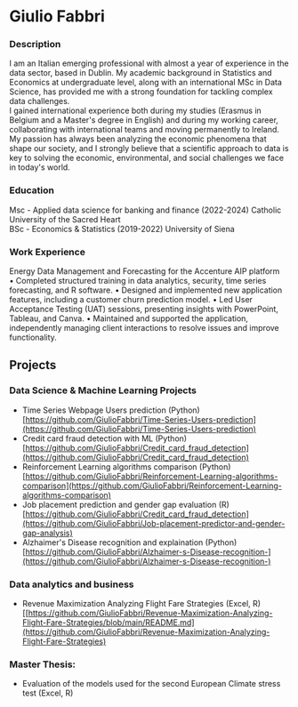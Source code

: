 # Giulio Fabbri

### Description
I am an Italian emerging professional with almost a year of experience in the data sector, based in Dublin. My academic background in Statistics and Economics at undergraduate level, along with an international MSc in Data Science, has provided me with a strong foundation for tackling complex data challenges.  
I gained international experience both during my studies (Erasmus in Belgium and a Master's degree in English) and during my working career, collaborating with international teams and moving permanently to Ireland.   
My passion has always been analyzing the economic phenomena that shape our society, and I strongly believe that a scientific approach to data is key to solving the economic, environmental, and social challenges we face in today's world.   

### Education
Msc - Applied data science for banking and finance (2022-2024) Catholic University of the Sacred Heart  
BSc - Economics & Statistics (2019-2022) University of Siena

### Work Experience
Energy Data Management and Forecasting for the Accenture AIP platform  
•	Completed structured training in data analytics, security, time series forecasting, and R software.
•	Designed and implemented new application features, including a customer churn prediction model.
•	Led User Acceptance Testing (UAT) sessions, presenting insights with PowerPoint, Tableau, and Canva.
•	Maintained and supported the application, independently managing client interactions to resolve issues and improve functionality.


## Projects
### Data Science & Machine Learning Projects
- Time Series Webpage Users prediction (Python)  
  [https://github.com/GiulioFabbri/Time-Series-Users-prediction](https://github.com/GiulioFabbri/Time-Series-Users-prediction)
- Credit card fraud detection with ML (Python)  
  [https://github.com/GiulioFabbri/Credit_card_fraud_detection](https://github.com/GiulioFabbri/Credit_card_fraud_detection)
- Reinforcement Learning algorithms comparison (Python)  
  [https://github.com/GiulioFabbri/Reinforcement-Learning-algorithms-comparison](https://github.com/GiulioFabbri/Reinforcement-Learning-algorithms-comparison)
- Job placement prediction and gender gap evaluation (R)  
  [https://github.com/GiulioFabbri/Credit_card_fraud_detection](https://github.com/GiulioFabbri/Job-placement-predictor-and-gender-gap-analysis)
- Alzhaimer's Disease recognition and explaination (Python)  
  [https://github.com/GiulioFabbri/Alzhaimer-s-Disease-recognition-](https://github.com/GiulioFabbri/Alzhaimer-s-Disease-recognition-)

### Data analytics and business 
- Revenue Maximization Analyzing Flight Fare Strategies (Excel, R)
[[https://github.com/GiulioFabbri/Revenue-Maximization-Analyzing-Flight-Fare-Strategies/blob/main/README.md](https://github.com/GiulioFabbri/Revenue-Maximization-Analyzing-Flight-Fare-Strategies)

### Master Thesis:
- Evaluation of the models used for the second European Climate stress test (Excel, R)



